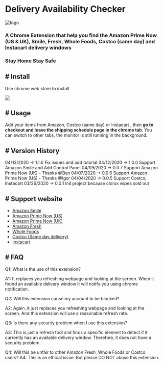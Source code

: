 # Delivery Availability Checker

![logo](media/logo.png)

### A Chrome Extension that help you find the Amazon Prime Now (US & UK), Smile, Fresh, Whole Foods, Costco (same day) and Instacart delivery windows 

### **Stay Home Stay Safe**

## # Install

Use chrome web store to install 

[![](http://xswl.me/d/media/ChromeWebStore_BadgeWBorder_v2_206x58.png)](https://chrome.google.com/webstore/detail/delivery-availability-che/aciieodoebcieadfecdgeeooelmflkal)


## # Usage

Add your items from Amazon, Costco (same day) or Instacart , then **go to checkout and leave the shipping schedule page in the chrome tab**. You can switch to other tabs, the monitor is still running in the background.

## # Version History

04/13/2020 -> 1.1.0 Fix issues and add tutorial
04/12/2020 -> 1.0.0 Support Amazon Smile and Add Control Panel 
04/09/2020 -> 0.0.7 Support Amazon Prime Now (UK) - Thanks @Ben 
04/07/2020 -> 0.0.6 Support Amazon Prime Now (US) - Thanks @Igor
04/04/2020 -> 0.0.5 Support Costco, Instacart
03/26/2020 -> 0.0.1 Init project because clorox wipes sold out

## # Support website
*  [Amazon Smile](https://smile.amazon.com/)
*  [Amazon Prime Now (US)](https://primenow.amazon.com/)
*  [Amazon Prime Now (UK)](https://primenow.amazon.co.uk/)
*  [Amazon Fresh](http://fresh.amazon.com/)
*  [Whole Foods](https://www.amazon.com/alm/storefront?almBrandId=VUZHIFdob2xlIEZvb2Rz&ref_=nav_cs_whole_foods_in_region)
*  [Costco (Same day delivery) ](https://sameday.costco.com/store/costco/storefront)
*  [Instacart](https://www.instacart.com/store) 

## # FAQ

Q1: What is the use of this extension?

A1: It replaces you refreshing webpage and looking at the screen. When it found an available delivery window it will notify you using chrome notification.


Q2: Will this extension cause my account to be blocked?

A2: Again, it just replaces you refreshing webpage and looking at the screen. And this extension will use a reasonable refresh rate.

Q3: Is there any security problem when I use this extension?

A3: This is just a refresh tool and finds a specific element to detect if it currently has an available delivery window. Therefore, it does not have a security problem.

Q4: Will this be unfair to other Amazon Fresh, Whole Foods or Costco users?
A4: This is an ethical issue. But please DO NOT abuse this extension.


